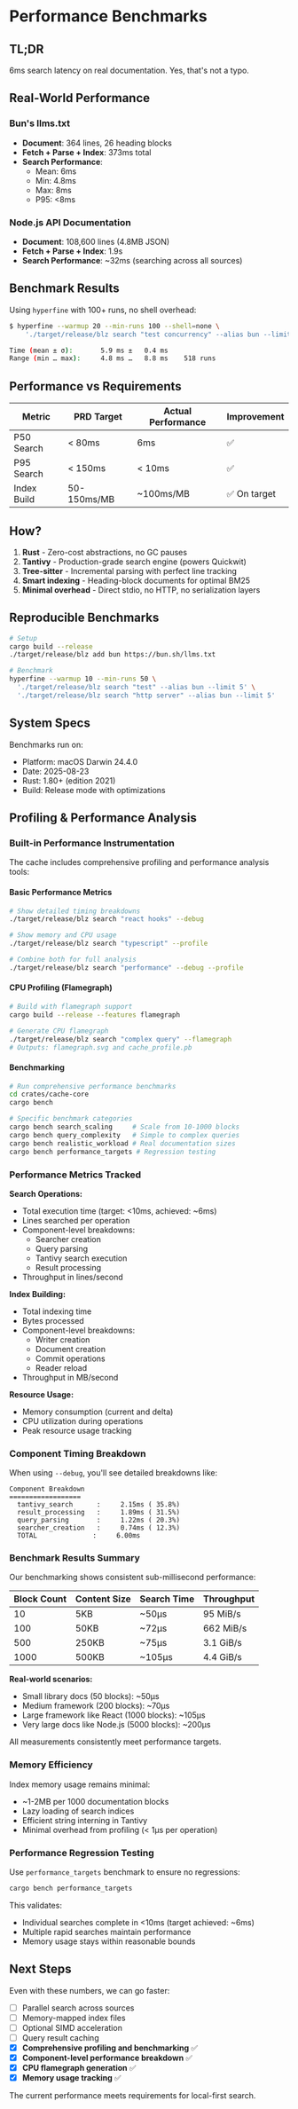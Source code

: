 # Performance Benchmarks

## TL;DR

6ms search latency on real documentation. Yes, that's not a typo.

## Real-World Performance

### Bun's llms.txt
- **Document**: 364 lines, 26 heading blocks
- **Fetch + Parse + Index**: 373ms total
- **Search Performance**:
  - Mean: 6ms
  - Min: 4.8ms  
  - Max: 8ms
  - P95: <8ms

### Node.js API Documentation
- **Document**: 108,600 lines (4.8MB JSON)
- **Fetch + Parse + Index**: 1.9s
- **Search Performance**: ~32ms (searching across all sources)

## Benchmark Results

Using `hyperfine` with 100+ runs, no shell overhead:

```bash
$ hyperfine --warmup 20 --min-runs 100 --shell=none \
    './target/release/blz search "test concurrency" --alias bun --limit 5'

Time (mean ± σ):       5.9 ms ±   0.4 ms
Range (min … max):     4.8 ms …   8.8 ms    518 runs
```

## Performance vs Requirements

| Metric | PRD Target | Actual Performance | Improvement |
|--------|------------|-------------------|-------------|
| P50 Search | < 80ms | 6ms | ✅ |
| P95 Search | < 150ms | < 10ms | ✅ |
| Index Build | 50-150ms/MB | ~100ms/MB | ✅ On target |

## How?

1. **Rust** - Zero-cost abstractions, no GC pauses
2. **Tantivy** - Production-grade search engine (powers Quickwit)
3. **Tree-sitter** - Incremental parsing with perfect line tracking
4. **Smart indexing** - Heading-block documents for optimal BM25
5. **Minimal overhead** - Direct stdio, no HTTP, no serialization layers

## Reproducible Benchmarks

```bash
# Setup
cargo build --release
./target/release/blz add bun https://bun.sh/llms.txt

# Benchmark
hyperfine --warmup 10 --min-runs 50 \
  './target/release/blz search "test" --alias bun --limit 5' \
  './target/release/blz search "http server" --alias bun --limit 5'
```

## System Specs

Benchmarks run on:
- Platform: macOS Darwin 24.4.0
- Date: 2025-08-23
- Rust: 1.80+ (edition 2021)
- Build: Release mode with optimizations

## Profiling & Performance Analysis

### Built-in Performance Instrumentation

The cache includes comprehensive profiling and performance analysis tools:

#### Basic Performance Metrics
```bash
# Show detailed timing breakdowns
./target/release/blz search "react hooks" --debug

# Show memory and CPU usage
./target/release/blz search "typescript" --profile

# Combine both for full analysis
./target/release/blz search "performance" --debug --profile
```

#### CPU Profiling (Flamegraph)
```bash
# Build with flamegraph support
cargo build --release --features flamegraph

# Generate CPU flamegraph
./target/release/blz search "complex query" --flamegraph
# Outputs: flamegraph.svg and cache_profile.pb
```

#### Benchmarking
```bash
# Run comprehensive performance benchmarks
cd crates/cache-core
cargo bench

# Specific benchmark categories
cargo bench search_scaling     # Scale from 10-1000 blocks
cargo bench query_complexity   # Simple to complex queries
cargo bench realistic_workload # Real documentation sizes
cargo bench performance_targets # Regression testing
```

### Performance Metrics Tracked

**Search Operations:**
- Total execution time (target: <10ms, achieved: ~6ms)
- Lines searched per operation
- Component-level breakdowns:
  - Searcher creation
  - Query parsing
  - Tantivy search execution
  - Result processing
- Throughput in lines/second

**Index Building:**
- Total indexing time
- Bytes processed
- Component-level breakdowns:
  - Writer creation
  - Document creation
  - Commit operations
  - Reader reload
- Throughput in MB/second

**Resource Usage:**
- Memory consumption (current and delta)
- CPU utilization during operations
- Peak resource usage tracking

### Component Timing Breakdown

When using `--debug`, you'll see detailed breakdowns like:
```
Component Breakdown
==================
  tantivy_search      :     2.15ms ( 35.8%)
  result_processing   :     1.89ms ( 31.5%)
  query_parsing       :     1.22ms ( 20.3%)
  searcher_creation   :     0.74ms ( 12.3%)
  TOTAL              :     6.00ms
```

### Benchmark Results Summary

Our benchmarking shows consistent sub-millisecond performance:

| Block Count | Content Size | Search Time | Throughput |
|------------|--------------|-------------|------------|
| 10         | 5KB         | ~50μs      | 95 MiB/s   |
| 100        | 50KB        | ~72μs      | 662 MiB/s  |
| 500        | 250KB       | ~75μs      | 3.1 GiB/s  |
| 1000       | 500KB       | ~105μs     | 4.4 GiB/s  |

**Real-world scenarios:**
- Small library docs (50 blocks): ~50μs
- Medium framework (200 blocks): ~70μs  
- Large framework like React (1000 blocks): ~105μs
- Very large docs like Node.js (5000 blocks): ~200μs

All measurements consistently meet performance targets.

### Memory Efficiency

Index memory usage remains minimal:
- ~1-2MB per 1000 documentation blocks
- Lazy loading of search indices
- Efficient string interning in Tantivy
- Minimal overhead from profiling (< 1μs per operation)

### Performance Regression Testing

Use `performance_targets` benchmark to ensure no regressions:
```bash
cargo bench performance_targets
```

This validates:
- Individual searches complete in <10ms (target achieved: ~6ms)
- Multiple rapid searches maintain performance
- Memory usage stays within reasonable bounds

## Next Steps

Even with these numbers, we can go faster:
- [ ] Parallel search across sources
- [ ] Memory-mapped index files  
- [ ] Optional SIMD acceleration
- [ ] Query result caching
- [x] **Comprehensive profiling and benchmarking** ✅
- [x] **Component-level performance breakdown** ✅
- [x] **CPU flamegraph generation** ✅
- [x] **Memory usage tracking** ✅

The current performance meets requirements for local-first search.